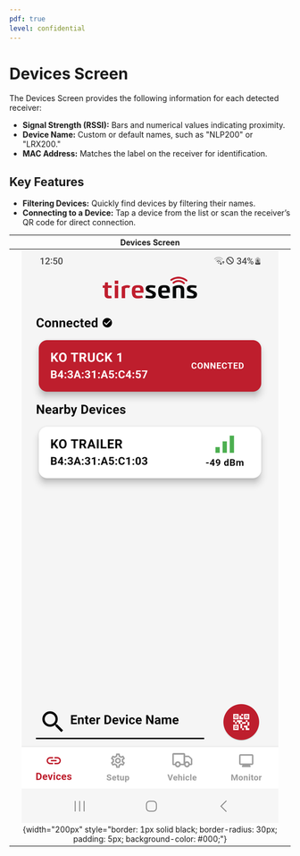```yaml
---
pdf: true
level: confidential
---
```

# Devices Screen

The Devices Screen provides the following information for each detected receiver:

- **Signal Strength (RSSI):** Bars and numerical values indicating proximity.
- **Device Name:** Custom or default names, such as "NLP200" or "LRX200."
- **MAC Address:** Matches the label on the receiver for identification.

## Key Features

- **Filtering Devices:** Quickly find devices by filtering their names.
- **Connecting to a Device:** Tap a device from the list or scan the receiver’s QR code for direct connection.

| **Devices Screen**       |
|:----------------------:|
| ![Devices Screen](images/devices_screen.PNG){width="200px" style="border: 1px solid black; border-radius: 30px; padding: 5px; background-color: #000;"} |
